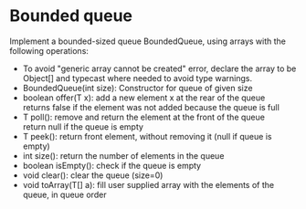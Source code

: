 # Bounded queue
   Implement a bounded-sized queue BoundedQueue<T>, using arrays with the following operations:
  
   - To avoid "generic array cannot be created" error, declare the array to be Object[] and
   typecast where needed to avoid type warnings.
   - BoundedQueue(int size): Constructor for queue of given size
   - boolean offer(T x):	add a new element x at the rear of the queue
	 <br>	returns false if the element was not added because the queue is full
   - T poll():		remove and return the element at the front of the queue
	 <br>	return null if the queue is empty
   - T peek():		return front element, without removing it (null if queue is empty)
   - int size():		return the number of elements in the queue
   - boolean isEmpty():	check if the queue is empty
   - void clear():	clear the queue (size=0)
   - void toArray(T[] a):	fill user supplied array with the elements of the queue, in queue order
